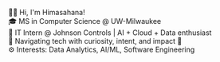 👋🏻 Hi, I'm Himasahana!  
🎓 MS in Computer Science @ UW-Milwaukee  
💼 IT Intern @ Johnson Controls | AI + Cloud + Data enthusiast  
🧭 Navigating tech with curiosity, intent, and impact 🚀  
⚙️ Interests: Data Analytics, AI/ML, Software Engineering  
